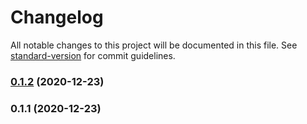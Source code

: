 # Changelog

All notable changes to this project will be documented in this file. See [standard-version](https://github.com/conventional-changelog/standard-version) for commit guidelines.

### [0.1.2](https://github.com/LucasSAmaral/tic-tac-toe/compare/v0.1.1...v0.1.2) (2020-12-23)

### 0.1.1 (2020-12-23)
